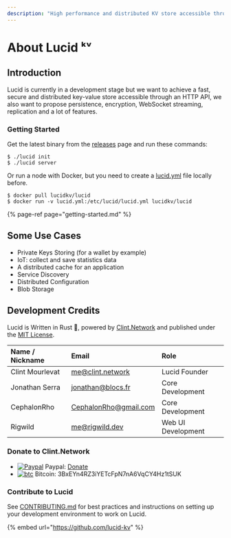 ```yaml
---
description: "High performance and distributed KV store accessible through an HTTP API. \U0001F980"
---
```


# About Lucid ᵏᵛ

## Introduction

Lucid is currently in a development stage but we want to achieve a fast, secure and distributed key-value store accessible through an HTTP API, we also want to propose persistence, encryption, WebSocket streaming, replication and a lot of features.

### Getting Started

Get the latest binary from the [releases](https://github.com/lucid-kv/lucid/releases) page and run these commands:

```text
$ ./lucid init
$ ./lucid server
```

Or run a node with Docker, but you need to create a [lucid.yml](https://github.com/lucid-kv/lucid/blob/master/.github/lucid.yml) file locally before.

```text
$ docker pull lucidkv/lucid
$ docker run -v lucid.yml:/etc/lucid/lucid.yml lucidkv/lucid
```

{% page-ref page="getting-started.md" %}

## Some Use Cases

* Private Keys Storing \(for a wallet by example\)
* IoT: collect and save statistics data
* A distributed cache for an application
* Service Discovery
* Distributed Configuration
* Blob Storage

## Development Credits

Lucid is Written in Rust 🦀, powered by [Clint.Network](https://twitter.com/clint_network) and published under the [MIT License](https://github.com/clintnetwork/lucid/blob/master/LICENSE.md).

| Name / Nickname | Email | Role |
| :--- | :--- | :--- |
| Clint Mourlevat | [me@clint.network](mailto:me@clint.network) | Lucid Founder |
| Jonathan Serra | [jonathan@blocs.fr](mailto:jonathan@blocs.fr) | Core Development |
| CephalonRho | [CephalonRho@gmail.com](mailto:CephalonRho@gmail.com) | Core Development |
| Rigwild | [me@rigwild.dev](mailto:me@rigwild.dev) | Web UI Development |

### **Donate to Clint.Network**

* [![Paypal](https://raw.githubusercontent.com/reek/anti-adblock-killer/gh-pages/images/paypal.png)](https://raw.githubusercontent.com/reek/anti-adblock-killer/gh-pages/images/paypal.png) Paypal: [Donate](http://paypal.me/clintnetwork)
* [![btc](https://raw.githubusercontent.com/reek/anti-adblock-killer/gh-pages/images/bitcoin.png)](https://raw.githubusercontent.com/reek/anti-adblock-killer/gh-pages/images/bitcoin.png) Bitcoin: 3BxEYn4RZ3iYETcFpN7nA6VqCY4Hz1tSUK

### Contribute to Lucid

See [CONTRIBUTING.md](https://github.com/lucid-kv/lucid/blob/master/CONTRIBUTING.md) for best practices and instructions on setting up your development environment to work on Lucid.

{% embed url="https://github.com/lucid-kv" %}

